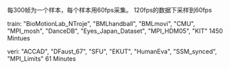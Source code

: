 
每300帧为一个样本，每个样本用60fps采集。
120fps的数据下采样到60fps


train: 
"BioMotionLab_NTroje", "BMLhandball", "BMLmovi", "CMU", "MPI_mosh", "DanceDB", "Eyes_Japan_Dataset", "MPI_HDM05", "KIT"
1450 Mintues

veri: 
"ACCAD", "DFaust_67", "SFU", "EKUT", "HumanEva", "SSM_synced", "MPI_Limits"
61 Minutes

